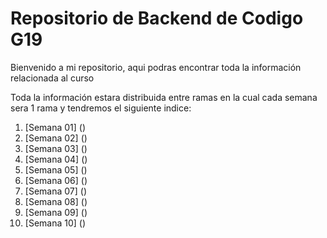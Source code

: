 # Repositorio de Backend de Codigo G19

Bienvenido a mi repositorio, aqui podras encontrar toda la información relacionada al curso

Toda la información estara distribuida entre ramas en la cual cada semana sera 1 rama y tendremos el siguiente indice:

1. [Semana 01] ()
2. [Semana 02] ()
3. [Semana 03] ()
4. [Semana 04] ()
5. [Semana 05] ()
6. [Semana 06] ()
7. [Semana 07] ()
8. [Semana 08] ()
9. [Semana 09] ()
10. [Semana 10] ()
